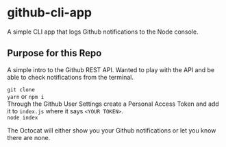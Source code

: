 # github-cli-app
A simple CLI app that logs Github notifications to the Node console.

## Purpose for this Repo
A simple intro to the Github REST API.  Wanted to play with the API and be able to check notifications from the terminal.

`git clone`  
`yarn` or `npm i`  
Through the Github User Settings create a Personal Access Token and add it to `index.js` where it says `<YOUR TOKEN>`.  
`node index`  
  
The Octocat will either show you your Github notifications or let you know there are none.
